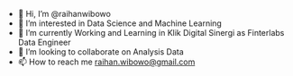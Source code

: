 - 👋 Hi, I’m @raihanwibowo
- 👀 I’m interested in Data Science and Machine Learning
- 🌱 I’m currently Working and Learning in Klik Digital Sinergi as Finterlabs Data Engineer
- 💞️ I’m looking to collaborate on Analysis Data
- 📫 How to reach me raihan.wibowo@gmail.com

<!---
raihanwibowo/raihanwibowo is a ✨ special ✨ repository because its `README.md` (this file) appears on your GitHub profile.
You can click the Preview link to take a look at your changes.
--->
